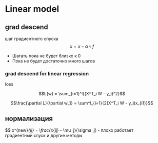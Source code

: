 # Linear model

## grad descend

шаг градиентного спуска $$x = x -\alpha \triangledown f$$

* Шагать пока не будет близко к 0
* Пока не будет достаточно много шагов

### grad descend for linear regression

loss

$$L(w) = \sum_{i=1}^l{(X^T_i W - y_i)^2}$$

$$\frac{\partial L}{\partial w_1} = \sum^l_{i=1}{2(X^T_i W - y_i)x_{i1}}$$

## нормализация

$$ x^{new}_{ij} = \frac{x_{ij} - \mu_j}{\sigma_j} - плохо работает градиентный спуск и другие методы